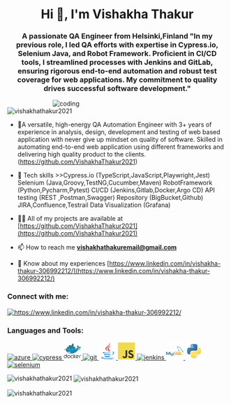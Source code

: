 <h1 align="center">Hi 👋, I'm Vishakha Thakur</h1>
<h3 align="center"> A passionate QA Engineer from Helsinki,Finland "In my previous role, I led QA efforts with expertise in Cypress.io, Selenium Java, and Robot Framework. Proficient in CI/CD tools, I streamlined processes with Jenkins and GitLab, ensuring rigorous end-to-end automation and robust test coverage for web applications. My commitment to quality drives successful software development."</h3>
<img align="right" alt="coding" width="400" src="https://user-images.githubusercontent.com/55389276/140866485-8fb1c876-9a8f-4d6a-98dc-08c4981eaf70.gif">

<p align="left"> <img src="https://komarev.com/ghpvc/?username=vishakhathakur2021&label=Profile%20views&color=0e75b6&style=flat" alt="vishakhathakur2021" /> </p>

- 🔭A versatile, high-energy QA Automation Engineer with 3+ years of
experience in analysis, design, development and testing of web based
application with never give up mindset on quality of software. Skilled in
automating end-to-end web application using different frameworks and
delivering high quality product to the clients.(https://github.com/VishakhaThakur2021)

- 🌱 Tech skills >>Cypress.io
(TypeScript,JavaScript,Playwright,Jest)
Selenium
(Java,Groovy,TestNG,Cucumber,Maven)
RobotFramework
(Python,Pycharm,Pytest)
CI/CD (Jenkins,Gitlab,Docker,Argo CD)
API testing (REST ,Postman,Swagger)
Repository (BigBucket,Github)
JIRA,Confluence,Testrail
Data Visualization (Grafana)

- 👨‍💻 All of my projects are available at [https://github.com/VishakhaThakur2021](https://github.com/VishakhaThakur2021)

- 📫 How to reach me **vishakhathakuremail@gmail.com**

- 📄 Know about my experiences [https://www.linkedin.com/in/vishakha-thakur-306992212/](https://www.linkedin.com/in/vishakha-thakur-306992212/)

<h3 align="left">Connect with me:</h3>
<p align="left">
<a href="https://linkedin.com/in/https://www.linkedin.com/in/vishakha-thakur-306992212/" target="blank"><img align="center" src="https://raw.githubusercontent.com/rahuldkjain/github-profile-readme-generator/master/src/images/icons/Social/linked-in-alt.svg" alt="https://www.linkedin.com/in/vishakha-thakur-306992212/" height="30" width="40" /></a>
</p>

<h3 align="left">Languages and Tools:</h3>
<p align="left"> <a href="https://azure.microsoft.com/en-in/" target="_blank" rel="noreferrer"> <img src="https://www.vectorlogo.zone/logos/microsoft_azure/microsoft_azure-icon.svg" alt="azure" width="40" height="40"/> </a> <a href="https://www.cypress.io" target="_blank" rel="noreferrer"> <img src="https://raw.githubusercontent.com/simple-icons/simple-icons/6e46ec1fc23b60c8fd0d2f2ff46db82e16dbd75f/icons/cypress.svg" alt="cypress" width="40" height="40"/> </a> <a href="https://www.docker.com/" target="_blank" rel="noreferrer"> <img src="https://raw.githubusercontent.com/devicons/devicon/master/icons/docker/docker-original-wordmark.svg" alt="docker" width="40" height="40"/> </a> <a href="https://git-scm.com/" target="_blank" rel="noreferrer"> <img src="https://www.vectorlogo.zone/logos/git-scm/git-scm-icon.svg" alt="git" width="40" height="40"/> </a> <a href="https://www.java.com" target="_blank" rel="noreferrer"> <img src="https://raw.githubusercontent.com/devicons/devicon/master/icons/java/java-original.svg" alt="java" width="40" height="40"/> </a> <a href="https://developer.mozilla.org/en-US/docs/Web/JavaScript" target="_blank" rel="noreferrer"> <img src="https://raw.githubusercontent.com/devicons/devicon/master/icons/javascript/javascript-original.svg" alt="javascript" width="40" height="40"/> </a> <a href="https://www.jenkins.io" target="_blank" rel="noreferrer"> <img src="https://www.vectorlogo.zone/logos/jenkins/jenkins-icon.svg" alt="jenkins" width="40" height="40"/> </a> <a href="https://www.mysql.com/" target="_blank" rel="noreferrer"> <img src="https://raw.githubusercontent.com/devicons/devicon/master/icons/mysql/mysql-original-wordmark.svg" alt="mysql" width="40" height="40"/> </a> <a href="https://www.python.org" target="_blank" rel="noreferrer"> <img src="https://raw.githubusercontent.com/devicons/devicon/master/icons/python/python-original.svg" alt="python" width="40" height="40"/> </a> <a href="https://www.selenium.dev" target="_blank" rel="noreferrer"> <img src="https://raw.githubusercontent.com/detain/svg-logos/780f25886640cef088af994181646db2f6b1a3f8/svg/selenium-logo.svg" alt="selenium" width="40" height="40"/> </a> </p>

<p><img align="left" src="https://github-readme-stats.vercel.app/api/top-langs?username=vishakhathakur2021&show_icons=true&locale=en&layout=compact" alt="vishakhathakur2021" /></p>

<p>&nbsp;<img align="center" src="https://github-readme-stats.vercel.app/api?username=vishakhathakur2021&show_icons=true&locale=en" alt="vishakhathakur2021" /></p>

<p><img align="center" src="https://github-readme-streak-stats.herokuapp.com/?user=vishakhathakur2021&" alt="vishakhathakur2021" /></p>
